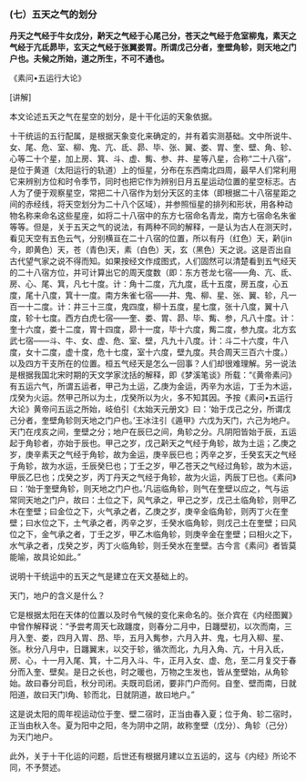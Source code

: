 ### (七）五天之气的划分

**丹天之气经于牛女戊分，黅天之气经于心尾己分，苍天之气经于危室柳鬼，素天之气经于亢氐昴毕，玄天之气经于张翼娄胃。所谓戊己分者，奎壁角轸，则天地之门户也。夫候之所始，道之所生，不可不通也。**

《素问•五运行大论》

[讲解]

本文论述五天之气在星空的划分，是十干化运的天象依据。

十干统运的五行配属，是根据天象变化来确定的，并有着实测基础。文中所说牛、女、尾、危、室、柳、鬼、亢、氐、昴、毕、张、翼、娄、胃、奎、壁、角、轸、心等二十个星，加上房、箕、斗、虚、觜、参、井、星等八星，合称“二十八宿”，是位于黄道（太阳运行的轨道）上的恒星，分布在东西南北四周，最早人们常利用它来辨别方位和时令季节，同时也把它作为辨别日月五星运动位置的星空标志。古人为了便于观察星空，常把二十八宿作为划分天区的主体（即根据二十八宿星距之间的赤经线，将天空划分为二十八个区域），并参照恒星的排列和形状，用各种动物名称来命名这些星座，如将二十八宿中的东方七宿命名青龙，南方七宿命名朱雀等等。但是，关于五天之气的说法，有两种不同的解释，一是认为古人在测天时，看见天空有五色云气，分别横亘在二十八宿的位置，所以有丹（红色）天，黅(jin今，即黄色）天，苍（青色)天，素（白色）天，玄（黑色）天之说。这是否出自古代望气家之说不得而知。如果按经文作成图式，人们固然可以清楚看到五气经天的二十八宿方位，并可计算出它的周天度数（即：东方苍龙七宿——角、亢、氐、房、心、尾、箕，凡七十度。计：角十二度，亢九度，氐十五度，房五度，心五度，尾十八度，箕十一度。南方朱雀七宿——井、鬼、柳、星、张、翼、轸，凡一百一十二度。计：井三十三度，鬼四度，柳十五度，星七度，张十八度，翼十八度，轸十七度。西方白虎七宿——奎、娄、胃、昴、毕、觜、参，凡八十度。计：奎十六度，娄十二度，胃十四度，昴十一度，毕十六度，觜二度，参九度。北方玄武七宿——斗、牛、女、虚、危、室、壁，凡九十八度。计：斗二十六度，牛八度，女十二度，虚十度，危十七度，室十六度，壁九度。共合周天三百六十度。）以及四方干支所在的位置。桓五气经天是怎么一回事？人们却很难理解。另一说法是根据我国北宋时期的天文学家沈括的解释，即《梦溪笔谈》所载：“《黄帝素问》有五运六气，所谓五运者，甲己为土运，乙庚为金运，丙辛为水运，丁壬为木运，戊癸为火运。然甲己所以为土，戊癸所以为火，多不知其因。予按《素问•五运行大论》黄帝问五运之所始，岐伯引《太始天元册文》曰：‘始于戊己之分，所谓戊己分者，奎壁角轸则天地之门户也。’王冰注引《遁甲》六戊为天门，六己为地户。天门在戌亥之间，奎壁之分；地户在辰巳之间，角轸之分。凡阴阳皆始于辰，五运起于角轸者，亦始于辰也。甲己之岁，戊己黅天之气经于角轸，故为土运；乙庚之岁，庚辛素天之气经于角轸，故为金运，庚辛辰巳也；丙辛之岁，壬癸玄天之气经于角轸，故为水运，壬辰癸巳也；丁壬之岁，甲乙苍天之气经过角轸，故为木运，甲辰乙巳也；戊癸之岁，丙丁丹天之气经于角轸，故为火运，丙辰丁巳也。《素问》曰：‘始于奎壁角轸，则天地之门户也。’凡运临角轸，则气在奎壁以应之，气与运常同天地之门户，故曰：土位之下，风气承之，甲己之岁，戊己土临角轸，则甲乙木在奎壁；曰金位之下，火气承之者，乙庚之岁，庚辛金临角轸，则丙丁火在奎壁；曰水位之下，土气承之者，丙辛之岁，壬癸水临角轸，则戊己土在奎壁；曰风位之下，金气承之者，丁壬之岁，甲乙木临角轸，则庚辛金在奎壁；曰相火之下，水气承之者，戊癸之岁，丙丁火临角轸，则壬癸水在奎壁。古今言《素问》者皆莫能喻，故具论如此。”

说明十干统运中的五天之气是建立在天文基础上的。

天门，地户的含义是什么？

它是根据太阳在天体的位置以及时令气候的变化来命名的。张介宾在《内经图翼》中曾作解释说：“予尝考周天七政躔度，则春分二月中，日躔壁初，以次而南，三月入奎、娄，四月入胃、昂、毕，五月入觜参，六月入井、鬼，七月入柳、星、张。秋分八月中，日躔翼末，以交于轸，循次而北，九月入角、亢，十月入氐，房、心，十一月入尾、箕，十二月入斗、牛，正月入女、虚、危，至二月复交于春分而入奎、壁矣。是日之长也，时之暖也，万物之生发也，皆从奎壁始，从角轸始。故曰春分司启，秋分司闭。夫既司启闭，要非门户而何。自奎、壁而南，日就阳道，故曰天门I角、轸而北，日就阴道，故曰地户。”

这是说太阳的周年视运动位于奎、壁二宿时，正当由春入夏；位于角、轸二宿时，正当由秋入冬。夏为阳中之阳，冬为阴中之阴，故称奎壁（戊分）、角轸（己分）为天门地户。

此外，关于十干化运的问题，后世还有根据月建以立五运的，这与《内经》所论不同，不予赘述。

